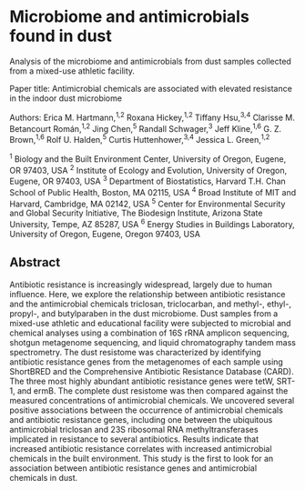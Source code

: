 # Microbiome and antimicrobials found in dust
Analysis of the microbiome and antimicrobials from dust samples collected from a mixed-use athletic facility.

Paper title: Antimicrobial chemicals are associated with elevated resistance in the indoor dust microbiome

Authors: Erica M. Hartmann,<sup>1,2</sup> Roxana Hickey,<sup>1,2</sup> Tiffany Hsu,<sup>3,4</sup> Clarisse M. Betancourt Román,<sup>1,2</sup> Jing Chen,<sup>5</sup> Randall Schwager,<sup>3</sup> Jeff Kline,<sup>1,6</sup> G. Z. Brown,<sup>1,6</sup> Rolf U. Halden,<sup>5</sup> Curtis Huttenhower,<sup>3,4</sup> Jessica L. Green,<sup>1,2</sup>

<sup>1</sup> Biology and the Built Environment Center, University of Oregon, Eugene, OR 97403, USA 
<sup>2</sup> Institute of Ecology and Evolution, University of Oregon, Eugene, OR 97403, USA
<sup>3</sup> Department of Biostatistics, Harvard T.H. Chan School of Public Health, Boston, MA 02115, USA
<sup>4</sup> Broad Institute of MIT and Harvard, Cambridge, MA 02142, USA
<sup>5</sup> Center for Environmental Security and Global Security Initiative, The Biodesign Institute, Arizona State University, Tempe, AZ 85287, USA
<sup>6</sup> Energy Studies in Buildings Laboratory, University of Oregon, Eugene, Oregon 97403, USA

## Abstract
Antibiotic resistance is increasingly widespread, largely due to human influence. Here, we explore the relationship between antibiotic resistance and the antimicrobial chemicals triclosan, triclocarban, and methyl-, ethyl-, propyl-, and butylparaben in the dust microbiome. Dust samples from a mixed-use athletic and educational facility were subjected to microbial and chemical analyses using a combination of 16S rRNA amplicon sequencing, shotgun metagenome sequencing, and liquid chromatography tandem mass spectrometry. The dust resistome was characterized by identifying antibiotic resistance genes from the metagenomes of each sample using ShortBRED and the Comprehensive Antibiotic Resistance Database (CARD). The three most highly abundant antibiotic resistance genes were tetW, SRT-1, and ermB. The complete dust resistome was then compared against the measured concentrations of antimicrobial chemicals. We uncovered several positive associations between the occurrence of antimicrobial chemicals and antibiotic resistance genes, including one between the ubiquitous antimicrobial triclosan and 23S ribosomal RNA methyltransferases implicated in resistance to several antibiotics. Results indicate that increased antibiotic resistance correlates with increased antimicrobial chemicals in the built environment. This study is the first to look for an association between antibiotic resistance genes and antimicrobial chemicals in dust.
